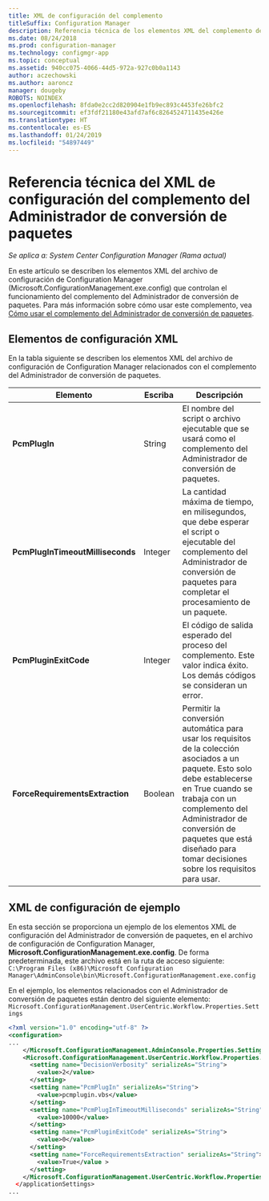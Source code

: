 ```yaml
---
title: XML de configuración del complemento
titleSuffix: Configuration Manager
description: Referencia técnica de los elementos XML del complemento del Administrador de conversión de paquetes.
ms.date: 08/24/2018
ms.prod: configuration-manager
ms.technology: configmgr-app
ms.topic: conceptual
ms.assetid: 940cc075-4066-44d5-972a-927c0b0a1143
author: aczechowski
ms.author: aaroncz
manager: dougeby
ROBOTS: NOINDEX
ms.openlocfilehash: 8fda0e2cc2d820904e1fb9ec893c4453fe26bfc2
ms.sourcegitcommit: ef3fdf21180e43afd7af6c8264524711435e426e
ms.translationtype: HT
ms.contentlocale: es-ES
ms.lasthandoff: 01/24/2019
ms.locfileid: "54897449"
---
```

# <a name="technical-reference-for-the-package-conversion-manager-plug-in-configuration-xml"></a>Referencia técnica del XML de configuración del complemento del Administrador de conversión de paquetes

*Se aplica a: System Center Configuration Manager (Rama actual)*

<!--1357861-->

En este artículo se describen los elementos XML del archivo de configuración de Configuration Manager (Microsoft.ConfigurationManagement.exe.config) que controlan el funcionamiento del complemento del Administrador de conversión de paquetes. Para más información sobre cómo usar este complemento, vea [Cómo usar el complemento del Administrador de conversión de paquetes](/sccm/apps/pcm/how-to-use-plug-in).



## <a name="xml-configuration-elements"></a>Elementos de configuración XML

En la tabla siguiente se describen los elementos XML del archivo de configuración de Configuration Manager relacionados con el complemento del Administrador de conversión de paquetes.

|Elemento  |Escriba  |Descripción  |
|---------|---------|---------|
|**PcmPlugIn**|String|El nombre del script o archivo ejecutable que se usará como el complemento del Administrador de conversión de paquetes.|
|**PcmPlugInTimeoutMilliseconds**|Integer|La cantidad máxima de tiempo, en milisegundos, que debe esperar el script o ejecutable del complemento del Administrador de conversión de paquetes para completar el procesamiento de un paquete.|
|**PcmPluginExitCode**|Integer|El código de salida esperado del proceso del complemento. Este valor indica éxito. Los demás códigos se consideran un error.|
|**ForceRequirementsExtraction**|Boolean|Permitir la conversión automática para usar los requisitos de la colección asociados a un paquete. Esto solo debe establecerse en True cuando se trabaja con un complemento del Administrador de conversión de paquetes que está diseñado para tomar decisiones sobre los requisitos para usar.|



## <a name="sample-configuration-xml"></a>XML de configuración de ejemplo

En esta sección se proporciona un ejemplo de los elementos XML de configuración del Administrador de conversión de paquetes, en el archivo de configuración de Configuration Manager, **Microsoft.ConfigurationManagement.exe.config**. De forma predeterminada, este archivo está en la ruta de acceso siguiente:  
`C:\Program Files (x86)\Microsoft Configuration Manager\AdminConsole\bin\Microsoft.ConfigurationManagement.exe.config`

En el ejemplo, los elementos relacionados con el Administrador de conversión de paquetes están dentro del siguiente elemento: `Microsoft.ConfigurationManagement.UserCentric.Workflow.Properties.Settings`

``` XML
<?xml version="1.0" encoding="utf-8" ?>
<configuration>
...
    </Microsoft.ConfigurationManagement.AdminConsole.Properties.Settings>
    <Microsoft.ConfigurationManagement.UserCentric.Workflow.Properties.Settings>
      <setting name="DecisionVerbosity" serializeAs="String">
        <value>2</value>
      </setting>
      <setting name="PcmPlugIn" serializeAs="String">
        <value>pcmplugin.vbs</value>
      </setting>
      <setting name="PcmPlugInTimeoutMilliseconds" serializeAs="String">
        <value>10000</value>
      </setting>
      <setting name="PcmPluginExitCode" serializeAs="String">
        <value>0</value>
      </setting>
      <setting name="ForceRequirementsExtraction" serializeAs="String">
        <value>True</value >
      </setting>
    </Microsoft.ConfigurationManagement.UserCentric.Workflow.Properties.Settings>
  </applicationSettings>
...
```

